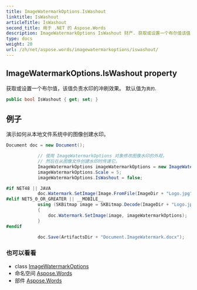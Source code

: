 ```yaml
---
title: ImageWatermarkOptions.IsWashout
linktitle: IsWashout
articleTitle: IsWashout
second_title: 用于 .NET 的 Aspose.Words
description: ImageWatermarkOptions IsWashout 财产. 获取或设置一个布尔值该值负责水印的冲刷效果 默认值为真的 在 C#.
type: docs
weight: 20
url: /zh/net/aspose.words/imagewatermarkoptions/iswashout/
---
```

## ImageWatermarkOptions.IsWashout property

获取或设置一个布尔值，该值负责水印的冲刷效果。 默认值为`真的`.

```csharp
public bool IsWashout { get; set; }
```

## 例子

演示如何从本地文件系统中的图像创建水印。

```csharp
Document doc = new Document();

            // 使用 ImageWatermarkOptions 对象修改图像水印的外观，
            // 然后在从图像文件创建水印时传递它。
            ImageWatermarkOptions imageWatermarkOptions = new ImageWatermarkOptions();
            imageWatermarkOptions.Scale = 5;
            imageWatermarkOptions.IsWashout = false;

#if NET48 || JAVA
            doc.Watermark.SetImage(Image.FromFile(ImageDir + "Logo.jpg"), imageWatermarkOptions);
#elif NET5_0_OR_GREATER || __MOBILE__
            using (SKBitmap image = SKBitmap.Decode(ImageDir + "Logo.jpg"))
            {
                doc.Watermark.SetImage(image, imageWatermarkOptions);
            }
#endif

            doc.Save(ArtifactsDir + "Document.ImageWatermark.docx");
```

### 也可以看看

* class [ImageWatermarkOptions](../)
* 命名空间 [Aspose.Words](../../../aspose.words/)
* 部件 [Aspose.Words](../../../)
